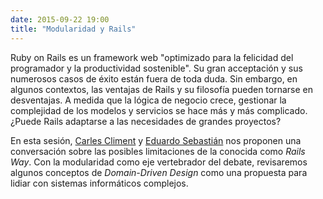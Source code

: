 ```yaml
---
date: 2015-09-22 19:00
title: "Modularidad y Rails"
---
```


Ruby on Rails es un framework web "optimizado para la felicidad del programador y la productividad sostenible". Su gran acceptación y sus numerosos casos de éxito están fuera de toda duda. Sin embargo, en algunos contextos, las ventajas de Rails y su filosofía pueden tornarse en desventajas. A medida que la lógica de negocio crece, gestionar la complejidad de los modelos y servicios se hace más y más complicado. ¿Puede Rails adaptarse a las necesidades de grandes proyectos?

En esta sesión, [Carles Climent](https://twitter.com/Carles_Climent) y [Eduardo Sebastián](https://twitter.com/esebastian) nos proponen una conversación sobre las posibles limitaciones de la conocida como _Rails Way_. Con la modularidad como eje vertebrador del debate, revisaremos algunos conceptos de _Domain-Driven Design_ como una propuesta para lidiar con sistemas informáticos complejos.
